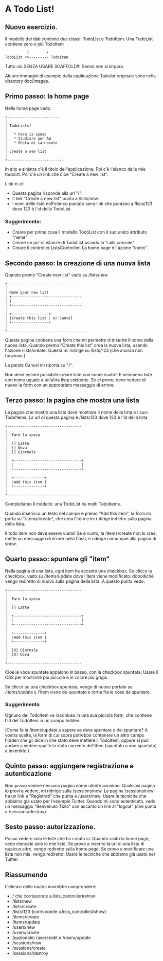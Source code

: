 # A Todo List!

## Nuovo esercizio.

Il modello dei dati contiene due classi: TodoList e TodoItem.  Una TodoList contiene zero o più TodoItem

              1        *
    TodoList <>--------- TodoItem
    
Tutto ciò SENZA USARE SCAFFOLD!!!  Sennò non si impara.

Alcune immagini di esempio dalla applicazione Tadalist originale sono nella directory doc/images.  
    
## Primo passo: la home page

Nella home page vedo:

    +------------------------
    |
    | TodoLists!
    |
    |   * Fare la spesa
    |   * Studiare per AW
    |   * Festa di carnevale
    |  
    | Create a new list
    |
    +--------------------------

In alto a sinistra c'è il titolo dell'applicazione.  Poi c'è l'elenco delle mie todolist. Poi c'è un link che dice "Create a new list".

Link e url:

 * Questa pagina risponde alla url "/".
 * Il link "Create a new list" punta a /lists/new.
 * I nomi delle liste nell'elenco puntato sono link che puntano a /lists/123 dove 123 è l'id della TodoList.

### Suggerimento: 

 * Creare per prima cosa il modello TodoList con il suo unico attributo "name"
 * Creare un po' di istanze di TodoList usando la "rails console"
 * Creare il controller ListsController.  La home page è l'azione "index".
 
## Secondo passo: la creazione di una nuova lista

Quando premo "Create new list" vado su /lists/new

    +-----------------------------------
    |
    | Name your new list
    | +--------------------------------
    | |
    | +--------------------------------
    | 
    | +-----------------+
    | |Create this list | or Cancel
    | +-----------------+
    |
    +------------------------------------
    
Questa pagina contiene una form che mi permette di inserire il nome della nuova lista.  Quando premo "Create this list" crea la nuova lista, usando l'azione /lists/create.  Questa mi ridirige su /lists/123 (che ancora non funziona.)

La parola Cancel mi riporta su "/".

Non deve essere possibile creare liste con nome vuoto!!  E nemmeno liste con nome uguale a un'altra lista esistente.  Se ci provo, devo vedere di nuovo la form con un appropriato messaggio di errore.

## Terzo passo: la pagina che mostra una lista

La pagina che mostra una lista deve mostrare il nome della lista e i suoi TodoItems.  La url di questa pagina è /lists/123 dove 123 è l'id della lista

    +----------------------------------
    |
    |  Fare la spesa
    |
    |  [] Latte
    |  [] Uova
    |  [] Giornale
    |
    |  +-------------------------------+
    |  |                               |
    |  +-------------------------------+
    |
    |  +--------------+
    |  |Add this item | 
    |  +--------------+    
    |
    +----------------------------------


Completiamo il modello: una TodoList ha molti TodoItems.  

Quando inserisco un testo nel campo e premo "Add this item", la form mi porta su "/items/create", che crea l'item e mi ridirige indietro sulla pagina della lista.

Il todo item non deve essere vuoto!  Se è vuoto, la /items/create non lo crea, mette un messaggio di errore nella flash, e ridirige comunque alla pagina di show.

## Quarto passo: spuntare gli "item"

Nella pagina di una lista, ogni item ha accanto una checkbox.  Se clicco la checkbox, vado su /items/update dove l'item viene modificato; dopodiché vengo rediretto di nuovo sulla pagina della lista.  A questo punto vedo:

    +----------------------------------
    |
    |  Fare la spesa
    |
    |  [] Latte
    |
    |  +-------------------------------+
    |  |                               |
    |  +-------------------------------+
    |
    |  +--------------+
    |  |Add this item | 
    |  +--------------+    
    |
    |  [X] Giornale
    |  [X] Uova
    |
    +----------------------------------

Cioè le voce spuntate appaiono in basso, con la checkbox spuntata.  Usare il CSS per mostrarle più piccole e in colore più grigio.

Se clicco su una checkbox spuntata, vengo di nuovo portato su /items/update e l'item viene de-spuntato e torna fra le cose da spuntare.

### Suggerimento

Ognuno dei TodoItem va racchiuso in una sua piccola form, che contiene l'id del TodoItem in un campo hidden.

(Come fa la /items/update a sapere se deve spuntare o de-spuntare?  A vostra scelta, la form di cui sopra potrebbe contenere un altro campo hidden che gli dice in che stato deve mettere il TodoItem, oppure si può andare a vedere qual'è lo stato corrente dell'item (spuntato o non spuntato) e invertirlo.)


## Quinto passo: aggiungere registrazione e autenticazione

Non posso vedere nessuna pagina come utente anonimo.  Qualsiasi pagina io provi a vedere, mi ridirige sulla /sessions/new.  La pagina /sessions/new ha un link a "Registrati" che punta a /users/new. Usare le tecniche che abbiamo già usato per l'esempio Tuitter.  Quando mi sono autenticato, vedo un messaggio "Benvenuto Tizio" con accanto un link al "logout" (che punta a /sessions/destroy).

## Sesto passo: autorizzazione.

Posso vedere solo le liste che ho creato io.  Quando visito la home page, vedo elencate solo le mie liste.  Se provo a inserire la url di una lista di qualcun altro, vengo rediretto sulla home page.  Se provo a modificare una lista non mia, vengo rediretto.  Usare le tecniche che abbiamo già usato per Tuitter.


## Riassumendo

L'elenco delle routes dovrebbe comprendere:

  * / che corrisponde a lists_controller#show
  * /lists/new
  * /lists/create
  * /lists/123 (corrisponde a lists_controller#show)
  * /items/create
  * /items/update
  * /users/new
  * /users/create
  * (opzionale) /users/edit e /users/update
  * /sessions/new
  * /sessions/create
  * /sessions/destroy

